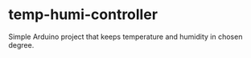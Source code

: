 # temp-humi-controller
Simple Arduino project that keeps temperature and humidity in chosen degree.
